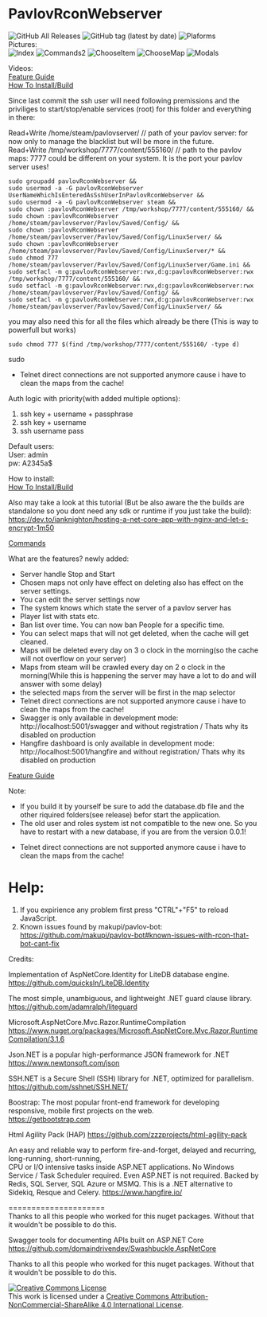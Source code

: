 # PavlovRconWebserver

![GitHub All Releases](https://img.shields.io/github/downloads/devinspitz/PavlovRconWebserver/total)
![GitHub tag (latest by date)](https://img.shields.io/github/v/tag/devinspitz/PavlovRconWebserver?label=release)
![Plaforms](https://img.shields.io/static/v1?label=platform:&message=windows10%20|%20linux&color=green)  
Pictures:  
![Index](https://github.com/devinSpitz/PavlovRconWebserver/blob/master/Pictures/Index.png?raw=true)
![Commands2](https://github.com/devinSpitz/PavlovRconWebserver/blob/master/Pictures/Commands2.png?raw=true)
![ChooseItem](https://github.com/devinSpitz/PavlovRconWebserver/blob/master/Pictures/ChooseItem.png?raw=true)
![ChooseMap](https://github.com/devinSpitz/PavlovRconWebserver/blob/master/Pictures/ChooseMap.png?raw=true)
![Modals](https://github.com/devinSpitz/PavlovRconWebserver/blob/master/Pictures/Modals.png?raw=true)


Videos:  
[Feature Guide](https://youtu.be/iSmAP6_DAyM)  
[How To Install/Build](https://youtu.be/GBgW4mP2zgI)    

Since last commit the ssh user will need following premissions and the priviliges to start/stop/enable services (root) for this folder and everything in there:  
  
Read+Write /home/steam/pavlovserver/   // path of your pavlov server: for now only to manage the blacklist but will be more in the future.  
Read+Write /tmp/workshop/7777/content/555160/   // path to the pavlov maps: 7777 could be different on your system. It is the port your pavlov server uses!  


```
sudo groupadd pavlovRconWebserver && 
sudo usermod -a -G pavlovRconWebserver UserNameWhichIsEnteredAsSshUserInPavlovRconWebserver &&
sudo usermod -a -G pavlovRconWebserver steam && 
sudo chown :pavlovRconWebserver /tmp/workshop/7777/content/555160/ && 
sudo chown :pavlovRconWebserver /home/steam/pavlovserver/Pavlov/Saved/Config/ &&
sudo chown :pavlovRconWebserver /home/steam/pavlovserver/Pavlov/Saved/Config/LinuxServer/ &&
sudo chown :pavlovRconWebserver /home/steam/pavlovserver/Pavlov/Saved/Config/LinuxServer/* &&
sudo chmod 777 /home/steam/pavlovserver/Pavlov/Saved/Config/LinuxServer/Game.ini &&
sudo setfacl -m g:pavlovRconWebserver:rwx,d:g:pavlovRconWebserver:rwx /tmp/workshop/7777/content/555160/ &&
sudo setfacl -m g:pavlovRconWebserver:rwx,d:g:pavlovRconWebserver:rwx /home/steam/pavlovserver/Pavlov/Saved/Config/ &&
sudo setfacl -m g:pavlovRconWebserver:rwx,d:g:pavlovRconWebserver:rwx /home/steam/pavlovserver/Pavlov/Saved/Config/LinuxServer/ &&
```

you may also need this for all the files which already be there (This is way to powerfull but works)
```
sudo chmod 777 $(find /tmp/workshop/7777/content/555160/ -type d)
```

sudo 



* Telnet direct connections are not supported anymore cause i have to clean the maps from the cache!  



Auth logic with priority(with added multiple options):

1. ssh key + username + passphrase
2. ssh key + username
3. ssh username pass

Default users:  
User: admin  
pw: A2345a$  

How to install:  
[How To Install/Build](https://youtu.be/GBgW4mP2zgI)   
  

Also may take a look at this tutorial (But be also aware the the builds are standalone so you dont need any sdk or runtime if you just take the build):  
https://dev.to/ianknighton/hosting-a-net-core-app-with-nginx-and-let-s-encrypt-1m50  

[Commands](https://pastebin.com/dbGUsvUn)

What are the features?
newly added:  
* Server handle Stop and Start
* Chosen maps not only have effect on deleting also has effect on the server settings.
* You can edit the server settings now
* The system knows which state the server of a pavlov server has 
* Player list with stats etc.
* Ban list over time. You can now ban People for a specific time.
* You can select maps that will not get deleted, when the cache will get cleaned.
* Maps will be deleted every day on 3 o clock in the morning(so the cache will not overflow on your server)
* Maps from steam will be crawled every day on 2 o clock in the morning(While this  is happening the server may have a lot to do and will answer with some delay)
* the selected maps from the server will be first in the map selector
* Telnet direct connections are not supported anymore cause i have to clean the maps from the cache!  
* Swagger is only available in development mode: http://localhost:5001/swagger and without registration / Thats why its disabled on production  
* Hangfire dashboard is only available in development mode: http://localhost:5001/hangfire and without registration/ Thats why its disabled on production  

[Feature Guide](https://youtu.be/iSmAP6_DAyM)

Note:   
- If you build it by yourself be sure to add the database.db file and the other riquired folders(see release) befor start the application.  
- The old user and roles system ist not compatible to the new one. So you have to restart with a new database, if you are from the version 0.0.1!  

* Telnet direct connections are not supported anymore cause i have to clean the maps from the cache!  

Help:
=======
1. If you expirience any problem first press "CTRL"+"F5" to reload JavaScript.  
2. Known issues found by makupi/pavlov-bot: https://github.com/makupi/pavlov-bot#known-issues-with-rcon-that-bot-cant-fix

Credits: 

Implementation of AspNetCore.Identity for LiteDB database engine.   
https://github.com/quicksln/LiteDB.Identity

The most simple, unambiguous, and lightweight .NET guard clause library.  
https://github.com/adamralph/liteguard

Microsoft.AspNetCore.Mvc.Razor.RuntimeCompilation  
https://www.nuget.org/packages/Microsoft.AspNetCore.Mvc.Razor.RuntimeCompilation/3.1.6

Json.NET is a popular high-performance JSON framework for .NET  
https://www.newtonsoft.com/json

SSH.NET is a Secure Shell (SSH) library for .NET, optimized for parallelism.  
https://github.com/sshnet/SSH.NET/

Boostrap: The most popular front-end framework for developing responsive, mobile first projects on the web.  
https://getbootstrap.com

Html Agility Pack (HAP)
https://github.com/zzzprojects/html-agility-pack  

An easy and reliable way to perform fire-and-forget, delayed and recurring, long-running, short-running,   
CPU or I/O intensive tasks inside ASP.NET applications. No Windows Service / Task Scheduler required. Even ASP.NET is not required. Backed by Redis, SQL Server, SQL Azure or MSMQ. This is a .NET alternative to Sidekiq, Resque and Celery. 
https://www.hangfire.io/   



=====================  
Thanks to all this people who worked for this nuget packages. Without that it wouldn't be possible to do this.  
  
  
Swagger tools for documenting APIs built on ASP.NET Core  
https://github.com/domaindrivendev/Swashbuckle.AspNetCore  
  
Thanks to all this people who worked for this nuget packages. Without that it wouldn't be possible to do this.  



<a rel="license" href="http://creativecommons.org/licenses/by-nc-sa/4.0/"><img alt="Creative Commons License" style="border-width:0" src="https://i.creativecommons.org/l/by-nc-sa/4.0/88x31.png" /></a><br />This work is licensed under a <a rel="license" href="http://creativecommons.org/licenses/by-nc-sa/4.0/">Creative Commons Attribution-NonCommercial-ShareAlike 4.0 International License</a>.
